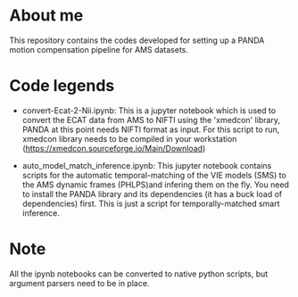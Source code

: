 # About me

This repository contains the codes developed for setting up a PANDA motion compensation pipeline for AMS datasets. 

# Code legends

- convert-Ecat-2-Nii.ipynb: This is a jupyter notebook which is used to convert the ECAT data from AMS to NIFTI using the 'xmedcon' library, PANDA at this point needs NIFTI format as input. For this script to run, xmedcon library needs to be compiled in your workstation (https://xmedcon.sourceforge.io/Main/Download)

- auto_model_match_inference.ipynb: This jupyter notebook contains scripts for the automatic temporal-matching of the VIE models (SMS) to the AMS dynamic frames (PHLPS)and infering them on the fly. You need to install the PANDA library and its dependencies (it has a buck load of dependencies) first. This is just a script for temporally-matched smart inference.



# Note 

All the ipynb notebooks can be converted to native python scripts, but argument parsers need to be in place.
